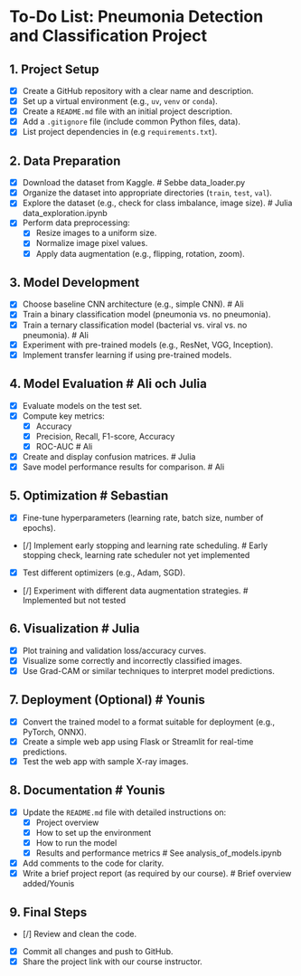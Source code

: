 # **To-Do List: Pneumonia Detection and Classification Project**

## **1. Project Setup**
- [X] Create a GitHub repository with a clear name and description.
- [X] Set up a virtual environment (e.g., `uv`, `venv` or `conda`).
- [X] Create a `README.md` file with an initial project description.
- [X] Add a `.gitignore` file (include common Python files, data).
- [X] List project dependencies in (e.g `requirements.txt`).

## **2. Data Preparation**
- [X] Download the dataset from Kaggle. # Sebbe data_loader.py
- [X] Organize the dataset into appropriate directories (`train`, `test`, `val`).
- [X] Explore the dataset (e.g., check for class imbalance, image size). # Julia data_exploration.ipynb
- [X] Perform data preprocessing: 
  - [X] Resize images to a uniform size.
  - [X] Normalize image pixel values.
  - [X] Apply data augmentation (e.g., flipping, rotation, zoom).

## **3. Model Development**
- [X] Choose baseline CNN architecture (e.g., simple CNN). # Ali
- [X] Train a binary classification model (pneumonia vs. no pneumonia).
- [X] Train a ternary classification model (bacterial vs. viral vs. no pneumonia). # Ali
- [X] Experiment with pre-trained models (e.g., ResNet, VGG, Inception).
- [X] Implement transfer learning if using pre-trained models.

## **4. Model Evaluation** # Ali och Julia
- [X] Evaluate models on the test set.
- [X] Compute key metrics:
  - [X] Accuracy
  - [X] Precision, Recall, F1-score, Accuracy
  - [X] ROC-AUC # Ali
- [X] Create and display confusion matrices. # Julia
- [X] Save model performance results for comparison. # Ali

## **5. Optimization** # Sebastian
- [X] Fine-tune hyperparameters (learning rate, batch size, number of epochs). 
- [/] Implement early stopping and learning rate scheduling. # Early stopping check, learning rate scheduler not yet implemented
- [X] Test different optimizers (e.g., Adam, SGD).
- [/] Experiment with different data augmentation strategies. # Implemented but not tested

## **6. Visualization** # Julia
- [X] Plot training and validation loss/accuracy curves. 
- [X] Visualize some correctly and incorrectly classified images. 
- [X] Use Grad-CAM or similar techniques to interpret model predictions. 

## **7. Deployment (Optional)** # Younis
- [X] Convert the trained model to a format suitable for deployment (e.g., PyTorch, ONNX).
- [X] Create a simple web app using Flask or Streamlit for real-time predictions.
- [X] Test the web app with sample X-ray images.

## **8. Documentation** # Younis
- [X] Update the `README.md` file with detailed instructions on:
  - [X] Project overview
  - [X] How to set up the environment
  - [X] How to run the model
  - [X] Results and performance metrics # See analysis_of_models.ipynb
- [X] Add comments to the code for clarity.
- [X] Write a brief project report (as required by our course). # Brief overview added/Younis

## **9. Final Steps**
- [/] Review and clean the code.
- [X] Commit all changes and push to GitHub.
- [X] Share the project link with our course instructor.

